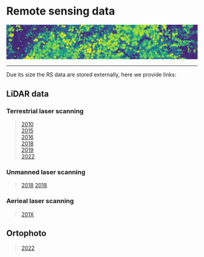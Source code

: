 # Remote sensing data


![](https://raw.githubusercontent.com/VUKOZ-OEL/bluecat-data-pool/main/docs/chm.png)

*******  

Due its size the RS data are stored externally, here we provide links:


## LiDAR data
### Terrestrial laser scanning  

> [2010]()  
> [2015]()  
> [2016]()   
> [2018]()  
> [2019]()  
> [2022]()  

### Unmanned laser scanning  

> [2018]()
> [2018]() 

### Aerieal laser scanning  

> [201X]()

## Ortophoto  
> [2022]()